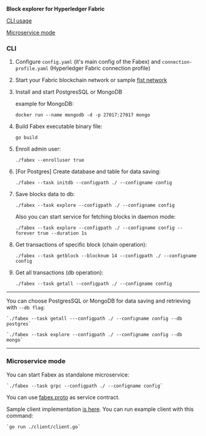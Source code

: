 **Block explorer for Hyperledger Fabric**

[CLI usage](#cli)

[Microservice mode](#microservice)


### <a name="cli">**CLI**</a>

1. Configure `config.yaml` (it's main config of the Fabex) and `connection-profile.yaml` (Hyperledger Fabric connection profile)

2. Start your Fabric blockchain network or sample [fist network](https://github.com/hyperledger/fabric-samples/tree/release-1.4/first-network)

3. Install and start PostgresSQL or MongoDB

    example for MongoDB: 
    
    `docker run --name mongodb -d -p 27017:27017 mongo`

3. Build Fabex executable binary file:  

    `go build`

4. Enroll admin user:  

    `./fabex --enrolluser true`

5. [For Postgres] Create database and table for data saving:  

    `./fabex --task initdb --configpath ./ --configname config`

6. Save blocks data to db:

    `./fabex --task explore --configpath ./ --configname config`
    

   Also you can start service for fetching blocks in daemon mode: 
 
    `./fabex --task explore --configpath ./ --configname config --forever true --duration 1s` 
    
    
7. Get transactions of specific block (chain operation):  

    `./fabex --task getblock --blocknum 14 --configpath ./ --configname config`

8. Get all transactions (db operation):  

    `./fabex --task getall --configpath ./ --configname config`

---

You can choose PostgresSQL or MongoDB for data saving and retrieving with `--db flag`:

    `./fabex --task getall ---configpath ./ --configname config --db postgres`

    `./fabex --task explore --configpath ./ --configname config --db mongo`

---



### <a name="microservice">**Microservice mode**</a>

You can start Fabex as standalone microservice:

    `./fabex --task grpc --configpath ./ --configname config`

You can use [fabex.proto](https://github.com/VadimInshakov/fabex/blob/master/proto/fabex.proto) as service contract.

Sample client implementation [is here](https://github.com/VadimInshakov/fabex/blob/master/client/client.go). 
You can run example client with this command:

    `go run ./client/client.go`

